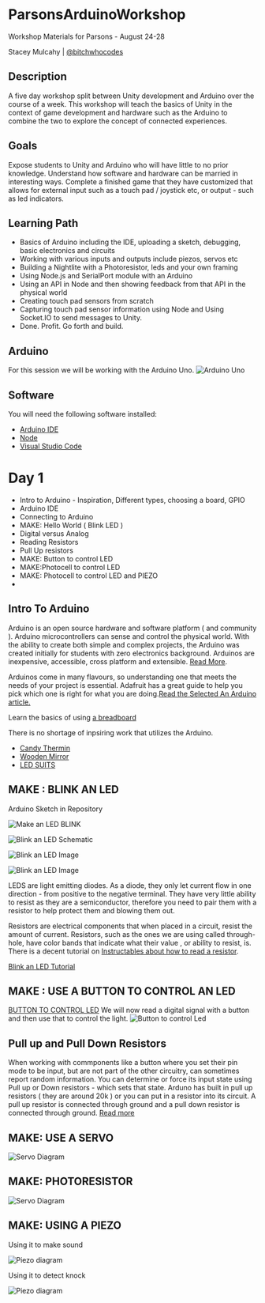 # ParsonsArduinoWorkshop
Workshop Materials for Parsons - August 24-28

Stacey Mulcahy | [@bitchwhocodes](http://www.twitter.com/bitchwhocodes) 


## Description
A five day workshop split between Unity development and Arduino over the course of a week. This workshop will teach the basics of Unity in the context of game development and hardware such as the Arduino to combine the two to explore the concept of connected experiences. 

## Goals 
Expose students to Unity and Arduino who will have little to no prior knowledge. Understand how software and hardware can be married in interesting ways.  Complete a finished game that they have customized that allows for external input such as a touch pad / joystick etc, or output - such as led indicators. 

## Learning Path
+ Basics of Arduino including the IDE, uploading a sketch, debugging, basic electronics and circuits
+ Working with various inputs and outputs include piezos, servos etc
+ Building a Nightlite with a Photoresistor, leds and your own framing
+ Using Node.js and SerialPort module with an Arduino
+ Using an API in Node and then showing feedback from that API in the physical world
+ Creating touch pad sensors from scratch
+ Capturing touch pad sensor information using Node and Using Socket.IO to send messages to Unity. 
+ Done. Profit. Go forth and build. 

## Arduino
For this session we will be working with the Arduino Uno.
![Arduino Uno ](http://4.bp.blogspot.com/-TK5QmjGRFa0/VOmQmyTYsuI/AAAAAAAAOW0/CFeUCjRsuK8/s1600/arduino_uno_large.png)

## Software
You will need the following software installed:
*  [Arduino IDE](https://www.arduino.cc/en/Main/Software)
*  [Node](https://nodejs.org/)
*  [Visual Studio Code](https://code.visualstudio.com/)


# Day 1

+ Intro to Arduino - Inspiration, Different types, choosing a board, GPIO 
+ Arduino IDE
+ Connecting to Arduino
+ MAKE: Hello World ( Blink LED ) 
+ Digital versus Analog
+ Reading Resistors 
+ Pull Up resistors 
+ MAKE: Button to control LED
+ MAKE:Photocell to control LED
+ MAKE: Photocell to control LED and PIEZO 
+ 
## Intro To Arduino

Arduino is an open source hardware and software platform ( and community ). Arduino microcontrollers can sense and control the physical world. With the ability to create both simple and complex projects, the Arduino was created initially for students with zero electronics background.  Arduinos are inexpensive, accessible, cross platform and extensible. [Read More](https://www.arduino.cc/en/Guide/Introduction).

Arduinos come in many flavours, so understanding one that meets the needs of your project is essential. Adafruit has a great guide to help you pick which one is right for what you are doing.[Read the Selected An Arduino article.](https://learn.adafruit.com/adafruit-arduino-selection-guide/selecting-an-arduino) 

Learn the basics of using [a breadboard](https://channel9.msdn.com/Blogs/raw-tech/Electronics-for-the-Uninitiated-Using-a-Breadboard)

There is no shortage of inpsiring work that utilizes the Arduino. 
+ [Candy Thermin](https://vimeo.com/136259163) 
+ [Wooden Mirror](http://www.smoothware.com/danny/woodenmirror.html)
+ [LED SUITS](https://vimeo.com/131465568)

## MAKE : BLINK AN LED

Arduino Sketch in Repository 

![Make an LED BLINK](https://github.com/bitchwhocodes/ParsonsArduinoWorkshop/tree/master/Blink/Blink)


![Blink an LED Schematic](https://www.arduino.cc/en/uploads/Tutorial/ExampleCircuit_sch.png)

![Blink an LED Image](http://rain.aa.washington.edu/@api/deki/files/44/=BlinkLED.png)

![Blink an LED Image](http://www.ladyada.net/images/arduino/poweredled.jpg)

LEDS are light emitting diodes. As a diode, they only let current flow in one direction - from positive to the negative terminal. They have very little ability to resist as they are a semiconductor, therefore you need to pair them with a resistor to help protect them and blowing them out. 

Resistors are electrical components that when placed in a circuit, resist the amount of current. Resistors, such as the ones we are using called through-hole, have color bands that indicate what their value , or ability to resist, is. There is a decent tutorial on [Instructables about how to read a resistor](http://www.instructables.com/id/How-to-read-color-codes-from-resistors-1/). 

[Blink an LED Tutorial](https://www.arduino.cc/en/Tutorial/Blink)

## MAKE : USE A BUTTON TO CONTROL AN LED
[BUTTON TO CONTROL LED](https://www.arduino.cc/en/Tutorial/DigitalReadSerial)
We will now read a digital signal with a button and then use that to control the light. 
![Button to control Led](https://www.arduino.cc/en/uploads/Tutorial/button.png)


## Pull up and Pull Down Resistors
When working with commponents like a button where you set their pin mode to be input, but are not part of the other circuitry, can sometimes report random information. You can determine or force its input state using Pull up or Down resistors - which sets that state. Arduno has built in pull up resistors ( they are around 20k ) or you can put in a resistor into its circuit.
A pull up resistor is connected through ground and a pull down resistor is connected through ground. [Read more](https://www.arduino.cc/en/Tutorial/DigitalPins)


## MAKE: USE A SERVO
![Servo Diagram](https://www.arduino.cc/en/uploads/Tutorial/sweep_BB.png)


## MAKE: PHOTORESISTOR
![Servo Diagram](http://ni-c.github.io/heimcontrol.js/img/arduino-a995011.png)

## MAKE: USING A PIEZO
Using it to make sound 

![Piezo diagram](http://learning.codasign.com/images/1/1e/Piezo_arduino.png)

Using it to detect knock 

![Piezo diagram](https://www.arduino.cc/en/uploads/Tutorial/knock_bb.png)

